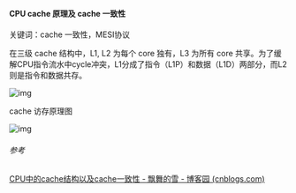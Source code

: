 #### CPU cache 原理及 cache 一致性

关键词：cache 一致性，MESI协议

在三级 cache 结构中，L1, L2 为每个 core 独有，L3 为所有 core 共享。为了缓解CPU指令流水中cycle冲突，L1分成了指令（L1P）和数据（L1D）两部分，而L2则是指令和数据共存。

![img](https://img-blog.csdn.net/20160103044115119?watermark/2/text/aHR0cDovL2Jsb2cuY3Nkbi5uZXQv/font/5a6L5L2T/fontsize/400/fill/I0JBQkFCMA==/dissolve/70/gravity/Center)

cache 访存原理图

![img](https://img-blog.csdn.net/20160417131433609?watermark/2/text/aHR0cDovL2Jsb2cuY3Nkbi5uZXQv/font/5a6L5L2T/fontsize/400/fill/I0JBQkFCMA==/dissolve/70/gravity/Center)

###### 参考

[CPU中的cache结构以及cache一致性 - 飘舞的雪 - 博客园 (cnblogs.com)](https://www.cnblogs.com/snow826520/p/8574824.html)